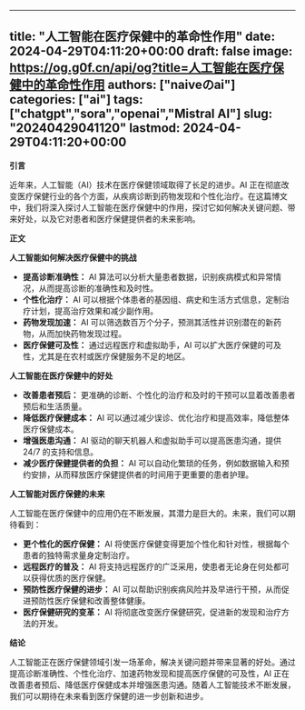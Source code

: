 
---
title: "人工智能在医疗保健中的革命性作用"
date: 2024-04-29T04:11:20+00:00
draft: false
image: https://og.g0f.cn/api/og?title=人工智能在医疗保健中的革命性作用
authors: ["naiveのai"]
categories: ["ai"]
tags: ["chatgpt","sora","openai","Mistral AI"]
slug: "20240429041120"
lastmod: 2024-04-29T04:11:20+00:00
---
**引言**

近年来，人工智能（AI）技术在医疗保健领域取得了长足的进步。AI 正在彻底改变医疗保健行业的各个方面，从疾病诊断到药物发现和个性化治疗。在这篇博文中，我们将深入探讨人工智能在医疗保健中的作用，探讨它如何解决关键问题、带来好处，以及它对患者和医疗保健提供者的未来影响。

**正文**

**人工智能如何解决医疗保健中的挑战**

* **提高诊断准确性：** AI 算法可以分析大量患者数据，识别疾病模式和异常情况，从而提高诊断的准确性和及时性。
* **个性化治疗：** AI 可以根据个体患者的基因组、病史和生活方式信息，定制治疗计划，提高治疗效果和减少副作用。
* **药物发现加速：** AI 可以筛选数百万个分子，预测其活性并识别潜在的新药物，从而加快药物发现过程。
* **医疗保健可及性：** 通过远程医疗和虚拟助手，AI 可以扩大医疗保健的可及性，尤其是在农村或医疗保健服务不足的地区。

**人工智能在医疗保健中的好处**

* **改善患者预后：** 更准确的诊断、个性化的治疗和及时的干预可以显着改善患者预后和生活质量。
* **降低医疗保健成本：** AI 可以通过减少误诊、优化治疗和提高效率，降低整体医疗保健成本。
* **增强医患沟通：** AI 驱动的聊天机器人和虚拟助手可以提高医患沟通，提供 24/7 的支持和信息。
* **减少医疗保健提供者的负担：** AI 可以自动化繁琐的任务，例如数据输入和预约安排，从而释放医疗保健提供者的时间用于更重要的患者护理。

**人工智能对医疗保健的未来**

人工智能在医疗保健中的应用仍在不断发展，其潜力是巨大的。未来，我们可以期待看到：

* **更个性化的医疗保健：** AI 将使医疗保健变得更加个性化和针对性，根据每个患者的独特需求量身定制治疗。
* **远程医疗的普及：** AI 将支持远程医疗的广泛采用，使患者无论身在何处都可以获得优质的医疗保健。
* **预防性医疗保健的进步：** AI 可以帮助识别疾病风险并及早进行干预，从而促进预防性医疗保健和改善整体健康。
* **医疗保健研究的变革：** AI 将彻底改变医疗保健研究，促进新的发现和治疗方法的开发。

**结论**

人工智能正在医疗保健领域引发一场革命，解决关键问题并带来显著的好处。通过提高诊断准确性、个性化治疗、加速药物发现和提高医疗保健的可及性，AI 正在改善患者预后、降低医疗保健成本并增强医患沟通。随着人工智能技术不断发展，我们可以期待在未来看到医疗保健的进一步创新和进步。